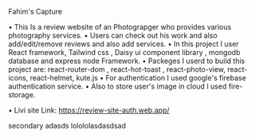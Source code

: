 Fahim's Capture

• This Is a review website of an Photograpger who provides various photography services.
• Users can check out his work and also add/edit/remove reviews and also add services.
• In this project I user React framework, Tailwind css , Daisy ui component library , mongodb database and express node Framework.
• Packeges I userd to build this project are: react-router-dom , react-hot-toast , react-photo-view, react-icons, react-helmet, kute.js
• For authentication I used google's firebase authentication service.
• Also to store user's image in cloud I used fire-storage.

• Livi site Link: https://review-site-auth.web.app/

secondary
adasds
lolololasdasdsad
